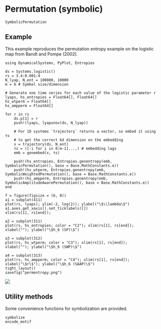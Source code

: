 # Permutation (symbolic)

```@docs
SymbolicPermutation
```

## Example

This example reproduces the permutation entropy example on the logistic map from Bandt and Pompe (2002).

```@example
using DynamicalSystems, PyPlot, Entropies

ds = Systems.logistic()
rs = 3.4:0.001:4
N_lyap, N_ent = 100000, 10000
m = 6 # Symbol size/dimension

# Generate one time series for each value of the logistic parameter r
lyaps, hs_entropies = Float64[], Float64[]
hs_wtperm = Float64[]
hs_ampperm = Float64[]

for r in rs
    ds.p[1] = r
    push!(lyaps, lyapunov(ds, N_lyap))

    # For 1D systems `trajectory` returns a vector, so embed it using τs
    # to get the correct 6d dimension on the embedding
    x = trajectory(ds, N_ent)
    τs = ([-i for i in 0:m-1]...,) # embedding lags
    emb = genembed(x, τs)

    push!(hs_entropies, Entropies.genentropy(emb, SymbolicPermutation(), base = Base.MathConstants.e))
    push!(hs_wtperm, Entropies.genentropy(emb, SymbolicWeightedPermutation(), base = Base.MathConstants.e))
    push!(hs_ampperm, Entropies.genentropy(emb, SymbolicAmplitudeAwarePermutation(), base = Base.MathConstants.e))
end

f = figure(figsize = (6, 8))
a1 = subplot(411)
plot(rs, lyaps); ylim(-2, log(2)); ylabel("\$\\lambda\$")
a1.axes.get_xaxis().set_ticklabels([])
xlim(rs[1], rs[end]);

a2 = subplot(311)
plot(rs, hs_entropies; color = "C2"); xlim(rs[1], rs[end]);
xlabel(""); ylabel("\$h_6 (SP)\$")

a3 = subplot(312)
plot(rs, hs_wtperm; color = "C3"); xlim(rs[1], rs[end]);
xlabel(""); ylabel("\$h_6 (SWP)\$")

a4 = subplot(313)
plot(rs, hs_ampperm; color = "C4"); xlim(rs[1], rs[end]);
xlabel("\$r\$"); ylabel("\$h_6 (SAAP)\$")
tight_layout()
savefig("permentropy.png")
```

![](permentropy.png)

## Utility methods

Some convenience functions for symbolization are provided.

```@docs
symbolize
encode_motif
```
